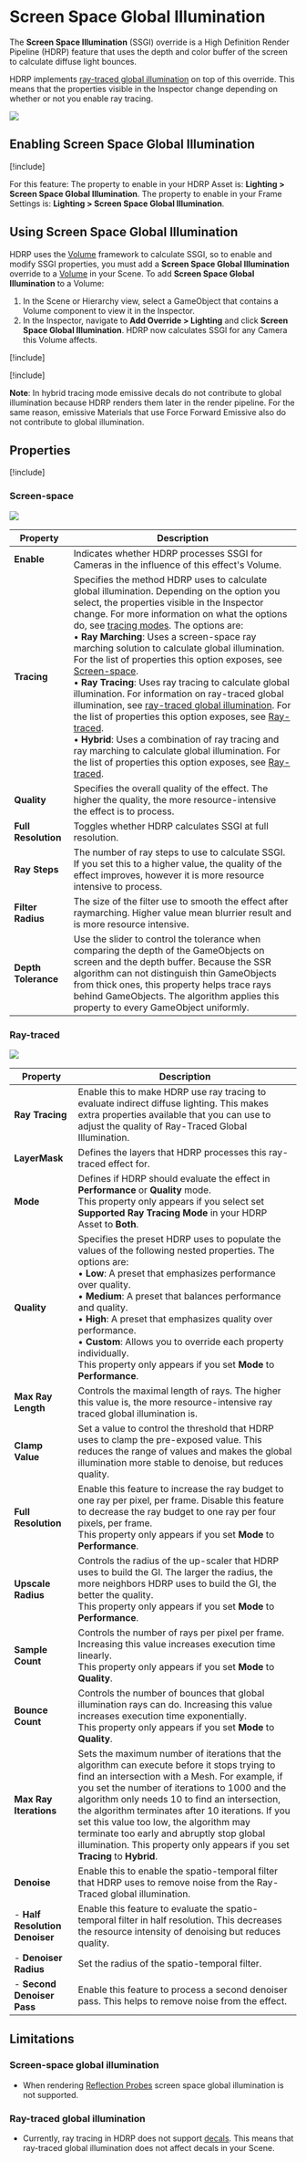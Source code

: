 # Screen Space Global Illumination

The **Screen Space Illumination** (SSGI) override is a High Definition Render Pipeline (HDRP) feature that uses the depth and color buffer of the screen to calculate diffuse light bounces.

HDRP implements [ray-traced global illumination](Ray-Traced-Global-Illumination.md) on top of this override. This means that the properties visible in the Inspector change depending on whether or not you enable ray tracing.

![](Images/HDRPFeatures-SSGI.png)

## Enabling Screen Space Global Illumination
[!include[](Snippets/Volume-Override-Enable-Override.md)]

For this feature:
The property to enable in your HDRP Asset is: **Lighting > Screen Space Global Illumination**.
The property to enable in your Frame Settings is: **Lighting > Screen Space Global Illumination**.

## Using Screen Space Global Illumination

HDRP uses the [Volume](Volumes.md) framework to calculate SSGI, so to enable and modify SSGI properties, you must add a **Screen Space Global Illumination** override to a [Volume](Volumes.md) in your Scene. To add **Screen Space Global Illumination** to a Volume:

1. In the Scene or Hierarchy view, select a GameObject that contains a Volume component to view it in the Inspector.
2. In the Inspector, navigate to **Add Override > Lighting** and click **Screen Space Global Illumination**.
   HDRP now calculates SSGI for any Camera this Volume affects.

[!include[](snippets/volume-override-api.md)]

[!include[](snippets/tracing-modes.md)]

**Note**: In hybrid tracing mode emissive decals do not contribute to global illumination because HDRP renders them later in the render pipeline. For the same reason, emissive Materials that use Force Forward Emissive also do not contribute to global illumination.

## Properties

[!include[](Snippets/Volume-Override-Enable-Properties.md)]

### Screen-space

![](Images/Override-ScreenSpaceGlobalIllumination1.png)

| **Property**        | **Description**                                              |
| ------------------- | ------------------------------------------------------------ |
| **Enable**          | Indicates whether HDRP processes SSGI for Cameras in the influence of this effect's Volume. |
| **Tracing**         | Specifies the method HDRP uses to calculate global illumination. Depending on the option you select, the properties visible in the Inspector change. For more information on what the options do, see [tracing modes](#tracing-modes). The options are:<br/>&#8226; **Ray Marching**: Uses a screen-space ray marching solution to calculate global illumination. For the list of properties this option exposes, see [Screen-space](#screen-space).<br/>&#8226; **Ray Tracing**: Uses ray tracing to calculate global illumination. For information on ray-traced global illumination, see [ray-traced global illumination](Ray-Traced-Global-Illumination.md). For the list of properties this option exposes, see [Ray-traced](#ray-traced).<br/>&#8226; **Hybrid**: Uses a combination of ray tracing and ray marching to calculate global illumination. For the list of properties this option exposes, see [Ray-traced](#ray-traced). |
| **Quality**         | Specifies the overall quality of the effect. The higher the quality, the more resource-intensive the effect is to process. |
| **Full Resolution** | Toggles whether HDRP calculates SSGI at full resolution.     |
| **Ray Steps**       | The number of ray steps to use to calculate SSGI. If you set this to a higher value, the quality of the effect improves, however it is more resource intensive to process. |
| **Filter Radius**   | The size of the filter use to smooth the effect after raymarching. Higher value mean blurrier result and is more resource intensive. |
| **Depth Tolerance** | Use the slider to control the tolerance when comparing the depth of the GameObjects on screen and the depth buffer. Because the SSR algorithm can not distinguish thin GameObjects from thick ones, this property helps trace rays behind GameObjects. The algorithm applies this property to every GameObject uniformly. |

### Ray-traced

![](Images/Override-ScreenSpaceGlobalIllumination2.png)

| Property                       | Description                                                  |
| ------------------------------ | ------------------------------------------------------------ |
| **Ray Tracing**                | Enable this to make HDRP use ray tracing to evaluate indirect diffuse lighting. This makes extra properties available that you can use to adjust the quality of Ray-Traced Global Illumination. |
| **LayerMask**                  | Defines the layers that HDRP processes this ray-traced effect for. |
| **Mode**                       | Defines if HDRP should evaluate the effect in **Performance** or **Quality** mode.<br/>This property only appears if you select set **Supported Ray Tracing Mode** in your HDRP Asset to **Both**. |
| **Quality**                    | Specifies the preset HDRP uses to populate the values of the following nested properties. The options are:<br/>&#8226; **Low**: A preset that emphasizes performance over quality.<br/>&#8226; **Medium**: A preset that balances performance and quality.<br/>&#8226; **High**: A preset that emphasizes quality over performance.<br/>&#8226; **Custom**: Allows you to override each property individually.<br/>This property only appears if you set **Mode** to **Performance**. |
| **Max Ray Length**             | Controls the maximal length of rays. The higher this value is, the more resource-intensive ray traced global illumination is. |
| **Clamp Value**                | Set a value to control the threshold that HDRP uses to clamp the pre-exposed value. This reduces the range of values and makes the global illumination more stable to denoise, but reduces quality. |
| **Full Resolution**            | Enable this feature to increase the ray budget to one ray per pixel, per frame. Disable this feature to decrease the ray budget to one ray per four pixels, per frame.<br/>This property only appears if you set **Mode** to **Performance**. |
| **Upscale Radius**             | Controls the radius of the up-scaler that HDRP uses to build the GI. The larger the radius, the more neighbors HDRP uses to build the GI, the better the quality.<br/>This property only appears if you set **Mode** to **Performance**. |
| **Sample Count**               | Controls the number of rays per pixel per frame. Increasing this value increases execution time linearly.<br/>This property only appears if you set **Mode** to **Quality**. |
| **Bounce Count**               | Controls the number of bounces that global illumination rays can do. Increasing this value increases execution time exponentially.<br/>This property only appears if you set **Mode** to **Quality**. |
| **Max Ray Iterations**         | Sets the maximum number of iterations that the algorithm can execute before it stops trying to find an intersection with a Mesh. For example, if you set the number of iterations to 1000 and the algorithm only needs 10 to find an intersection, the algorithm terminates after 10 iterations. If you set this value too low, the algorithm may terminate too early and abruptly stop global illumination. This property only appears if you set **Tracing** to **Hybrid**. |
| **Denoise**                    | Enable this to enable the spatio-temporal filter that HDRP uses to remove noise from the Ray-Traced global illumination. |
| - **Half Resolution Denoiser** | Enable this feature to evaluate the spatio-temporal filter in half resolution. This decreases the resource intensity of denoising but reduces quality. |
| - **Denoiser Radius**          | Set the radius of the spatio-temporal filter.                |
| - **Second Denoiser Pass**     | Enable this feature to process a second denoiser pass. This helps to remove noise from the effect. |

## Limitations

### Screen-space global illumination

* When rendering [Reflection Probes](Reflection-Probe.md) screen space global illumination is not supported.

### Ray-traced global illumination

* Currently, ray tracing in HDRP does not support [decals](decal.md). This means that ray-traced global illumination does not affect decals in your Scene.
